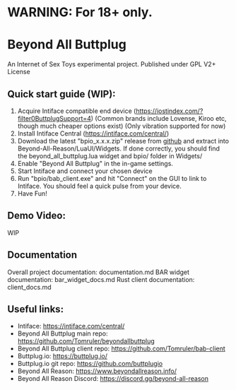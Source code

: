 WARNING: For 18+ only.
=====
# Beyond All Buttplug
An Internet of Sex Toys experimental project.
Published under GPL V2+ License

## Quick start guide (WIP):
1. Acquire Intiface compatible end device (https://iostindex.com/?filter0ButtplugSupport=4) (Common brands include Lovense, Kiroo etc, though much cheaper options exist) (Only vibration supported for now)
2. Install Intiface Central (https://intiface.com/central/)
3. Download the latest "bpio_x.x.x.zip" release from [github](https://github.com/Tomruler/beyondallbuttplug/releases/) and extract into Beyond-All-Reason/LuaUI/Widgets. If done correctly, you should find the beyond_all_buttplug.lua widget and bpio/ folder in Widgets/
4. Enable "Beyond All Buttplug" in the in-game settings.
5. Start Intiface and connect your chosen device
6. Run "bpio/bab_client.exe" and hit "Connect" on the GUI to link to Intiface. You should feel a quick pulse from your device.
7. Have Fun!

## Demo Video:
WIP

## Documentation
Overall project documentation: documentation.md
BAR widget documentation: bar_widget_docs.md
Rust client documentation: client_docs.md

## Useful links:
- Intiface: https://intiface.com/central/
- Beyond All Buttplug main repo: https://github.com/Tomruler/beyondallbuttplug
- Beyond All Buttplug client repo: https://github.com/Tomruler/bab-client
- Buttplug.io: https://buttplug.io/
- Buttplug.io git repo: https://github.com/buttplugio
- Beyond All Reason: https://www.beyondallreason.info/
- Beyond All Reason Discord: https://discord.gg/beyond-all-reason
